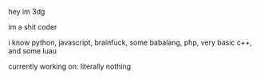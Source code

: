 hey im 3dg

im a shit coder

i know python, javascript, brainfuck, some babalang, php, very basic c++, and some luau

currently working on:
literally nothing
